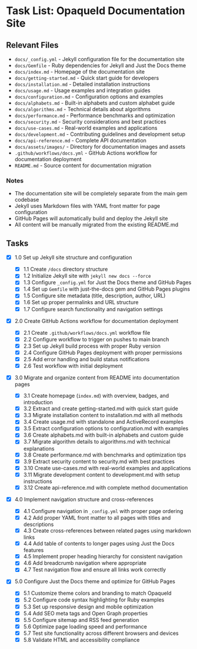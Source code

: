 # Task List: OpaqueId Documentation Site

## Relevant Files

- `docs/_config.yml` - Jekyll configuration file for the documentation site
- `docs/Gemfile` - Ruby dependencies for Jekyll and Just the Docs theme
- `docs/index.md` - Homepage of the documentation site
- `docs/getting-started.md` - Quick start guide for developers
- `docs/installation.md` - Detailed installation instructions
- `docs/usage.md` - Usage examples and integration guides
- `docs/configuration.md` - Configuration options and examples
- `docs/alphabets.md` - Built-in alphabets and custom alphabet guide
- `docs/algorithms.md` - Technical details about algorithms
- `docs/performance.md` - Performance benchmarks and optimization
- `docs/security.md` - Security considerations and best practices
- `docs/use-cases.md` - Real-world examples and applications
- `docs/development.md` - Contributing guidelines and development setup
- `docs/api-reference.md` - Complete API documentation
- `docs/assets/images/` - Directory for documentation images and assets
- `.github/workflows/docs.yml` - GitHub Actions workflow for documentation deployment
- `README.md` - Source content for documentation migration

### Notes

- The documentation site will be completely separate from the main gem codebase
- Jekyll uses Markdown files with YAML front matter for page configuration
- GitHub Pages will automatically build and deploy the Jekyll site
- All content will be manually migrated from the existing README.md

## Tasks

- [x] 1.0 Set up Jekyll site structure and configuration

  - [x] 1.1 Create `/docs` directory structure
  - [x] 1.2 Initialize Jekyll site with `jekyll new docs --force`
  - [x] 1.3 Configure `_config.yml` for Just the Docs theme and GitHub Pages
  - [x] 1.4 Set up `Gemfile` with just-the-docs gem and GitHub Pages plugins
  - [x] 1.5 Configure site metadata (title, description, author, URL)
  - [x] 1.6 Set up proper permalinks and URL structure
  - [x] 1.7 Configure search functionality and navigation settings

- [x] 2.0 Create GitHub Actions workflow for documentation deployment

  - [x] 2.1 Create `.github/workflows/docs.yml` workflow file
  - [x] 2.2 Configure workflow to trigger on pushes to main branch
  - [x] 2.3 Set up Jekyll build process with proper Ruby version
  - [x] 2.4 Configure GitHub Pages deployment with proper permissions
  - [x] 2.5 Add error handling and build status notifications
  - [x] 2.6 Test workflow with initial deployment

- [x] 3.0 Migrate and organize content from README into documentation pages

  - [x] 3.1 Create homepage (`index.md`) with overview, badges, and introduction
  - [x] 3.2 Extract and create getting-started.md with quick start guide
  - [x] 3.3 Migrate installation content to installation.md with all methods
  - [x] 3.4 Create usage.md with standalone and ActiveRecord examples
  - [x] 3.5 Extract configuration options to configuration.md with examples
  - [x] 3.6 Create alphabets.md with built-in alphabets and custom guide
  - [x] 3.7 Migrate algorithm details to algorithms.md with technical explanations
  - [x] 3.8 Create performance.md with benchmarks and optimization tips
  - [x] 3.9 Extract security content to security.md with best practices
  - [x] 3.10 Create use-cases.md with real-world examples and applications
  - [x] 3.11 Migrate development content to development.md with setup instructions
  - [x] 3.12 Create api-reference.md with complete method documentation

- [x] 4.0 Implement navigation structure and cross-references

  - [x] 4.1 Configure navigation in `_config.yml` with proper page ordering
  - [x] 4.2 Add proper YAML front matter to all pages with titles and descriptions
  - [x] 4.3 Create cross-references between related pages using markdown links
  - [x] 4.4 Add table of contents to longer pages using Just the Docs features
  - [x] 4.5 Implement proper heading hierarchy for consistent navigation
  - [x] 4.6 Add breadcrumb navigation where appropriate
  - [x] 4.7 Test navigation flow and ensure all links work correctly

- [x] 5.0 Configure Just the Docs theme and optimize for GitHub Pages
  - [x] 5.1 Customize theme colors and branding to match OpaqueId
  - [x] 5.2 Configure code syntax highlighting for Ruby examples
  - [x] 5.3 Set up responsive design and mobile optimization
  - [x] 5.4 Add SEO meta tags and Open Graph properties
  - [x] 5.5 Configure sitemap and RSS feed generation
  - [x] 5.6 Optimize page loading speed and performance
  - [x] 5.7 Test site functionality across different browsers and devices
  - [x] 5.8 Validate HTML and accessibility compliance
